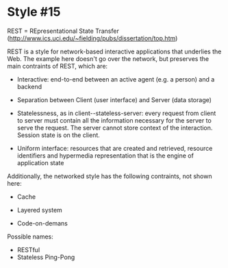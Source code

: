 Style #15
==============================

REST = REpresentational State Transfer (http://www.ics.uci.edu/~fielding/pubs/dissertation/top.htm)

REST is a style for network-based interactive applications that
underlies the Web. The example here doesn't go over the network, but
preserves the main contraints of REST, which are:

- Interactive: end-to-end between an active agent (e.g. a person) and a backend

- Separation between Client (user interface) and Server (data storage)

- Statelessness, as in client--stateless-server: every request from
  client to server must contain all the information necessary for the
  server to serve the request. The server cannot store
  context of the interaction. Session state is on the client.

- Uniform interface: resources that are created and retrieved,
  resource identifiers and hypermedia representation that is the
  engine of application state

Additionally, the networked style has the following contraints, not shown here:

- Cache

- Layered system

- Code-on-demans

Possible names:

- RESTful
- Stateless Ping-Pong

